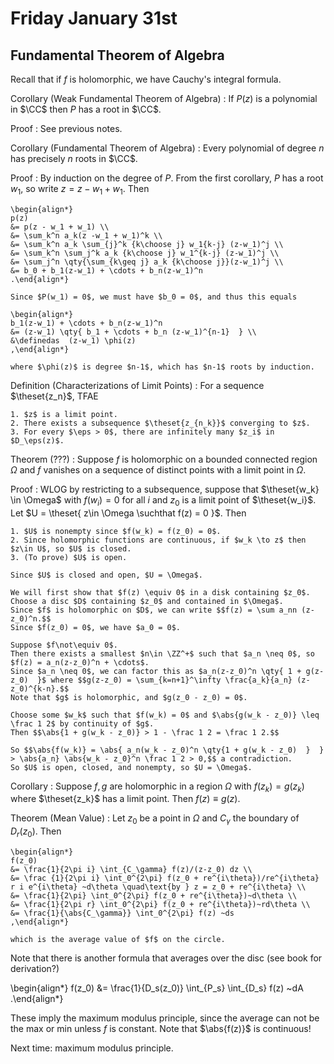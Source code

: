 # Friday January 31st

## Fundamental Theorem of Algebra

Recall that if $f$ is holomorphic, we have Cauchy's integral formula.

Corollary (Weak Fundamental Theorem of Algebra)
: 	If $P(z)$ is a polynomial in $\CC$ then $P$ has a root in $\CC$.

Proof
: 	See previous notes.

Corollary (Fundamental Theorem of Algebra)
: 	Every polynomial of degree $n$ has precisely $n$ roots in $\CC$.

Proof
: 	By induction on the degree of $P$.
	From the first corollary, $P$ has a root $w_1$, so write $z = z-w_1 + w_1$.
	Then

	\begin{align*}
	p(z) 
	&= p(z - w_1 + w_1) \\
	&= \sum_k^n a_k(z -w_1 + w_1)^k \\
	&= \sum_k^n a_k \sum_{j}^k {k\choose j} w_1{k-j} (z-w_1)^j \\
	&= \sum_k^n \sum_j^k a_k {k\choose j} w_1^{k-j} (z-w_1)^j \\
	&= \sum_j^n \qty{\sum_{k\geq j} a_k {k\choose j}}(z-w_1)^j \\
	&= b_0 + b_1(z-w_1) + \cdots + b_n(z-w_1)^n 
	.\end{align*}

	Since $P(w_1) = 0$, we must have $b_0 = 0$, and thus this equals

	\begin{align*}
	b_1(z-w_1) + \cdots + b_n(z-w_1)^n 
	&= (z-w_1) \qty{ b_1 + \cdots + b_n (z-w_1)^{n-1}  } \\
	&\definedas  (z-w_1) \phi(z)
	,\end{align*}

	where $\phi(z)$ is degree $n-1$, which has $n-1$ roots by induction.

Definition (Characterizations of Limit Points)
: 	For a sequence $\theset{z_n}$, TFAE

	1. $z$ is a limit point.
	2. There exists a subsequence $\theset{z_{n_k}}$ converging to $z$.
	3. For every $\eps > 0$, there are infinitely many $z_i$ in $D_\eps(z)$. 

Theorem (???)
: 	Suppose $f$ is holomorphic on a bounded connected region $\Omega$ and $f$ vanishes on a sequence of distinct points with a limit point in $\Omega$.

Proof
: 	WLOG by restricting to a subsequence, suppose that $\theset{w_k} \in \Omega$ with $f(w_i) = 0$ for all $i$ and $z_0$ is a limit point of $\theset{w_i}$.
	Let $U = \theset{ z\in \Omega \suchthat f(z) = 0 }$.
	Then

	1. $U$ is nonempty since $f(w_k) = f(z_0) = 0$.
	2. Since holomorphic functions are continuous, if $w_k \to z$ then $z\in U$, so $U$ is closed. 
	3. (To prove) $U$ is open.

	Since $U$ is closed and open, $U = \Omega$.

	We will first show that $f(z) \equiv 0$ in a disk containing $z_0$.
	Choose a disc $D$ containing $z_0$ and contained in $\Omega$.
	Since $f$ is holomorphic on $D$, we can write $$f(z) = \sum a_nn (z-z_0)^n.$$
	Since $f(z_0) = 0$, we have $a_0 = 0$.

	Suppose $f\not\equiv 0$.
	Then there exists a smallest $n\in \ZZ^+$ such that $a_n \neq 0$, so $f(z) = a_n(z-z_0)^n + \cdots$.
	Since $a_n \neq 0$, we can factor this as $a_n(z-z_0)^n \qty{ 1 + g(z-z_0)  }$ where $$g(z-z_0) = \sum_{k=n+1}^\infty \frac{a_k}{a_n} (z-z_0)^{k-n}.$$
	Note that $g$ is holomorphic, and $g(z_0 - z_0) = 0$.

	Choose some $w_k$ such that $f(w_k) = 0$ and $\abs{g(w_k - z_0)} \leq \frac 1 2$ by continuity of $g$.
	Then $$\abs{1 + g(w_k - z_0)} > 1 - \frac 1 2 = \frac 1 2.$$
	
	So $$\abs{f(w_k)} = \abs{ a_n(w_k - z_0)^n \qty{1 + g(w_k - z_0)  }  } > \abs{a_n} \abs{w_k - z_0}^n \frac 1 2 > 0,$$ a contradiction.
	So $U$ is open, closed, and nonempty, so $U = \Omega$.

Corollary
: 	Suppose $f, g$ are holomorphic in a region $\Omega$ with $f(z_k) = g(z_k)$ where $\theset{z_k}$ has a limit point.
	Then $f(z) \equiv g(z)$.

Theorem (Mean Value)
: 	Let $z_0$ be a point in $\Omega$ and $C_\gamma$  the boundary of $D_r(z_0)$. 
	Then

	\begin{align*}
	f(z_0)
	&= \frac{1}{2\pi i} \int_{C_\gamma} f(z)/(z-z_0) dz \\
	&= \frac {1}{2\pi i} \int_0^{2\pi} f(z_0 + re^{i\theta})/re^{i\theta} r i e^{i\theta} ~d\theta \quad\text{by } z = z_0 + re^{i\theta} \\
	&= \frac{1}{2\pi} \int_0^{2\pi} f(z_0 + re^{i\theta})~d\theta \\
	&= \frac{1}{2\pi r} \int_0^{2\pi} f(z_0 + re^{i\theta})~rd\theta \\
	&= \frac{1}{\abs{C_\gamma}} \int_0^{2\pi} f(z) ~ds
	,\end{align*}

	which is the average value of $f$ on the circle.

Note that there is another formula that averages over the disc (see book for derivation?)

\begin{align*}
f(z_0) &= \frac{1}{D_s(z_0)}  \int_{P_s} \int_{D_s} f(z) ~dA
.\end{align*}

These imply the maximum modulus principle, since the average can not be the max or min unless $f$ is constant.
Note that $\abs{f(z)}$ is continuous!

Next time: maximum modulus principle.
